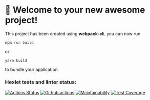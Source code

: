 # 🚀 Welcome to your new awesome project!

This project has been created using **webpack-cli**, you can now run

```
npm run build
```

or

```
yarn build
```

to bundle your application
### Hexlet tests and linter status:
[![Actions Status](https://github.com/AsyaKnyazeva/frontend-project-11/workflows/hexlet-check/badge.svg)](https://github.com/AsyaKnyazeva/frontend-project-11/actions)
[![Github actions](https://github.com/AsyaKnyazeva/frontend-project-lvl2/actions/workflows/actions.yml/badge.svg)](https://github.com/AsyaKnyazeva/frontend-project-11/actions)
[![Maintainability](https://api.codeclimate.com/v1/badges/44d4e8c1b1741a8dd55f/maintainability)](https://codeclimate.com/github/AsyaKnyazeva/frontend-project-11/maintainability)
[![Test Coverage](https://api.codeclimate.com/v1/badges/44d4e8c1b1741a8dd55f/test_coverage)](https://codeclimate.com/github/AsyaKnyazeva/frontend-project-11/test_coverage)
